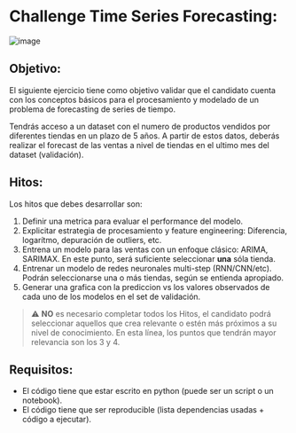 # Challenge Time Series Forecasting:

![image](https://user-images.githubusercontent.com/57304126/162757374-eef49e19-1124-4cf1-bde3-53c6a060347e.png)

## Objetivo:
El siguiente ejercicio tiene como objetivo validar que el candidato cuenta con los conceptos básicos para el procesamiento y modelado de un problema de forecasting de series de tiempo.

Tendrás acceso a un dataset con el numero de productos vendidos por diferentes tiendas en un plazo de 5 años. A partir de estos datos, deberás realizar el forecast de las ventas a nivel de tiendas en el ultimo mes del dataset (validación).

## Hitos:
Los hitos que debes desarrollar son:

1. Definir una metrica para evaluar el performance del modelo.
2. Explicitar estrategia de procesamiento y feature engineering: Diferencia, logarítmo, depuración de outliers, etc.
3. Entrena un modelo para las ventas con un enfoque clásico: ARIMA, SARIMAX. En este punto, será suficiente seleccionar **una** sóla tienda.
4. Entrenar un modelo de redes neuronales multi-step (RNN/CNN/etc). Podrán seleccionarse una o más tiendas, según se entienda apropiado.
5. Generar una grafica con la prediccion vs los valores observados de cada uno de los modelos en el set de validación.

> :warning:   **NO** es necesario completar todos los Hitos, el candidato podrá seleccionar aquellos que crea relevante o estén más próximos a su nivel de conocimiento. En esta línea, los puntos que tendrán mayor relevancia son los 3 y 4.

## Requisitos:
- El código tiene que estar escrito en python (puede ser un script o un notebook).
- El código tiene que ser reproducible (lista dependencias usadas + código a ejecutar).
